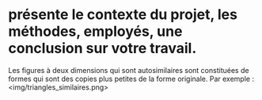 # présente le contexte du projet, les méthodes, employés, une conclusion sur votre travail.

Les figures à deux dimensions qui sont autosimilaires sont constituées de formes qui sont des copies plus petites de la forme originale. Par exemple :
<img/triangles_similaires.png>
